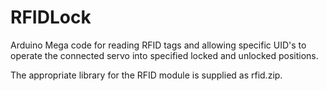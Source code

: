 # RFIDLock

Arduino Mega code for reading RFID tags and allowing specific UID's to operate
the connected servo into specified locked and unlocked positions.

The appropriate library for the RFID module is supplied as rfid.zip.